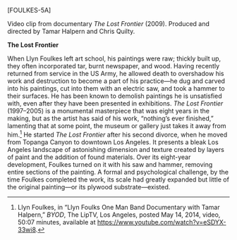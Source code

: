 \[FOULKES-5A\]

Video clip from documentary *The Lost Frontier* (2009). Produced and directed by Tamar Halpern and Chris Quilty.

**The Lost Frontier**

When Llyn Foulkes left art school, his paintings were raw; thickly built up, they often incorporated tar, burnt newspaper, and wood. Having recently returned from service in the US Army, he allowed death to overshadow his work and destruction to become a part of his practice—he dug and carved into his paintings, cut into them with an electric saw, and took a hammer to their surfaces. He has been known to demolish paintings he is unsatisfied with, even after they have been presented in exhibitions. *The Lost Frontier* (1997–2005) is a monumental masterpiece that was eight years in the making, but as the artist has said of his work, “nothing’s ever finished,” lamenting that at some point, the museum or gallery just takes it away from him.[^1] He started *The* *Lost Frontier* after his second divorce, when he moved from Topanga Canyon to downtown Los Angeles. It presents a bleak Los Angeles landscape of astonishing dimension and texture created by layers of paint and the addition of found materials. Over its eight-year development, Foulkes turned on it with his saw and hammer, removing entire sections of the painting. A formal and psychological challenge, by the time Foulkes completed the work, its scale had greatly expanded but little of the original painting—or its plywood substrate—existed.

[^1]: Llyn Foulkes, in “Llyn Foulks One Man Band Documentary with Tamar Halpern,” *BYOD*, The LipTV, Los Angeles, posted May 14, 2014, video, 50:07 minutes, available at <https://www.youtube.com/watch?v=eSDYX-33wi8>.
